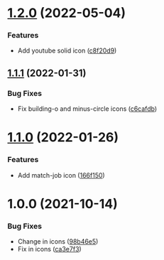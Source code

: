 # [1.2.0](https://github.com/occmundial/atomic-icons/compare/v1.1.1...v1.2.0) (2022-05-04)


### Features

* Add youtube solid icon ([c8f20d9](https://github.com/occmundial/atomic-icons/commit/c8f20d9fcc8f890041db9bf4c077891d6e4a6298))

## [1.1.1](https://github.com/occmundial/atomic-icons/compare/v1.1.0...v1.1.1) (2022-01-31)


### Bug Fixes

* Fix building-o and minus-circle icons ([c6cafdb](https://github.com/occmundial/atomic-icons/commit/c6cafdb9a1f832a0610476d797705f8658f7f5a4))

# [1.1.0](https://github.com/occmundial/atomic-icons/compare/v1.0.0...v1.1.0) (2022-01-26)


### Features

* Add match-job icon ([166f150](https://github.com/occmundial/atomic-icons/commit/166f15045e4a9e2d8ad8bb01da494b8f7a5dbaf0))

# 1.0.0 (2021-10-14)


### Bug Fixes

* Change in icons ([98b46e5](https://github.com/occmundial/atomic-icons/commit/98b46e5eec3611ce1fae91ec30440c293c2baf7f))
* Fix in icons ([ca3e7f3](https://github.com/occmundial/atomic-icons/commit/ca3e7f3036869d46af4e211e1ac8aa64506e399b))
